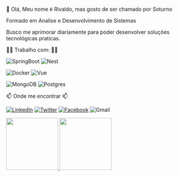 👋 Olá, Meu nome é Rivaldo, mas gosto de ser chamado por Soturno                                       

Formado em Analise e Desenvolvimento de Sistemas

Busco me aprimorar diariamente para poder desenvolver soluções tecnológicas praticas.

👨‍💻 Trabalho com: 👨‍💻

![SpringBoot](https://img.shields.io/badge/Spring_Boot-F2F4F9?style=for-the-badge&logo=spring-boot)
![Nest](https://camo.githubusercontent.com/ce0739e4c5938a6bcffe8ef7e0e0b84457164a2c9387ee810c48cebbbc0b2b6a/68747470733a2f2f696d672e736869656c64732e696f2f62616467652f2d4e6573744a732d6561323834353f7374796c653d666f722d7468652d6261646765266c6f676f3d6e6573746a73266c6f676f436f6c6f723d7768697465)

![Docker](https://camo.githubusercontent.com/3a9be0c7a3950252c1e78d231731593c445e597c037e57344ed662bbf9c4b923/68747470733a2f2f696d672e736869656c64732e696f2f62616467652f2d646f636b65722d626c75653f6c6f676f3d646f636b6572267374796c653d666f722d7468652d626164676526636f6c6f723d323439364544266c6f676f436f6c6f723d7768697465)
![Vue](https://img.shields.io/badge/Vue.js-35495E?style=for-the-badge&logo=vuedotjs&logoColor=4FC08D)

![MongoDB](https://img.shields.io/badge/MongoDB-4EA94B?style=for-the-badge&logo=mongodb&logoColor=white)
![Postgres](https://img.shields.io/badge/postgres-%23316192.svg?style=for-the-badge&logo=postgresql&logoColor=white)

📫 Onde me encontrar 📫 

[![LinkedIn](https://img.shields.io/badge/Rivaldo-Olivera-%230077B5.svg?style=for-the-badge&logo=linkedin&logoColor=white&link=https://www.linkedin.com/in/rivaldo-oliveira)](https://www.linkedin.com/in/rivaldo-oliveira)
[![Twitter](https://img.shields.io/badge/RiivaldoJR-%231DA1F2.svg?style=for-the-badge&logo=Twitter&logoColor=white&link=https://twitter.com/RiivaldoJR)](https://twitter.com/RiivaldoJR)
[![Facebook](https://img.shields.io/badge/Rivas.Jr1-%231877F2.svg?style=for-the-badge&logo=Facebook&logoColor=white&link=https://facebook.com/Rivas.Jr1/)](https://facebook.com/Rivas.Jr1/)
![Gmail](https://img.shields.io/badge/rivaldo.valhalla@gmail.com-D14836?style=for-the-badge&logo=gmail&logoColor=white)


<div>
 <a href="https://github.com/Soturnus">
<img height="140em" src="https://github-readme-stats.vercel.app/api?username=Soturnus&show_icons=true&theme=merko">
<img height="140em" src="https://github-readme-stats.vercel.app/api/top-langs/?username=Soturnus&layout=compact">
</div> 

